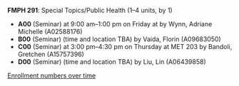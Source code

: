 **FMPH 291**: Special Topics/Public Health (1–4 units, by 1)

- **A00** (Seminar) at 9:00 am–1:00 pm on Friday at   by Wynn, Adriane Michelle (A02588176)
- **B00** (Seminar) (time and location TBA) by Vaida, Florin (A09683050)
- **C00** (Seminar) at 3:00 pm–4:30 pm on Thursday at MET 203 by Bandoli, Gretchen (A15757396)
- **D00** (Seminar) (time and location TBA) by Liu, Lin (A06439858)

[Enrollment numbers over time](./FMPH291.tsv)
